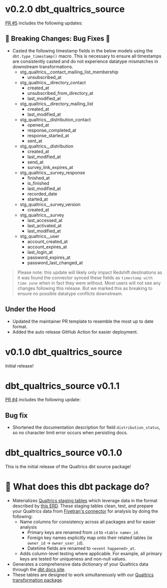 # v0.2.0 dbt_qualtrics_source

[PR #5](https://github.com/fivetran/dbt_qualtrics_source/pull/5) includes the following updates: 

## 🚨 Breaking Changes: Bug Fixes 🚨
- Casted the following timestamp fields in the below models using the `dbt.type_timestamp()` macro. This is necessary to ensure all timestamps are consistently casted and do not experience datatype mismatches in downstream transformations.
    - stg_qualtrics__contact_mailing_list_membership
        - unsubscribed_at
    - stg_qualtrics__directory_contact
        - created_at
        - unsubscribed_from_directory_at
        - last_modified_at
    - stg_qualtrics__directory_mailing_list
        - created_at
        - last_modified_at
    - stg_qualtrics__distribution_contact
        - opened_at
        - response_completed_at
        - response_started_at
        - sent_at
    - stg_qualtrics__distribution
        - created_at
        - last_modified_at
        - send_at
        - survey_link_expires_at
    - stg_qualtrics__survey_response
        - finished_at
        - is_finished
        - last_modified_at
        - recorded_date
        - started_at
    - stg_qualtrics__survey_version
        - created_at
    - stg_qualtrics__survey
        - last_accessed_at
        - last_activated_at
        - last_modified_at
    - stg_qualtrics__user
        - account_created_at
        - account_expires_at
        - last_login_at
        - password_expires_at
        - password_last_changed_at

> Please note: this update will likely only impact Redshift destinations as it was found the connector synced these fields as `timestamp with time zone` when in fact they were without. Most users will not see any changes following this release. But we marked this as breaking to ensure no possible datatype conflicts downstream.

## Under the Hood
- Updated the maintainer PR template to resemble the most up to date format.
- Added the auto release GitHub Action for easier deployment.

# v0.1.0 dbt_qualtrics_source
Initial release!
# dbt_qualtrics_source v0.1.1
[PR #4](https://github.com/fivetran/dbt_qualtrics_source/pull/4) includes the following update:
## Bug fix
- Shortened the documentation description for field `distribution_status`, so no character limit error occurs when persisting docs.

# dbt_qualtrics_source v0.1.0
This is the initial release of the Qualtrics dbt source package!

# 📣 What does this dbt package do?
<!--section="qualtrics_source_model"-->
- Materializes [Qualtrics staging tables](https://fivetran.github.io/dbt_qualtrics_source/#!/overview/github_source/models/?g_v=1) which leverage data in the format described by [this ERD](https://fivetran.com/docs/applications/qualtrics/#schemainformation). These staging tables clean, test, and prepare your Qualtrics data from [Fivetran's connector](https://fivetran.com/docs/applications/qualtrics) for analysis by doing the following:
  - Name columns for consistency across all packages and for easier analysis
    - Primary keys are renamed from `id` to `<table name>_id`. 
    - Foreign key names explicitly map onto their related tables (ie `owner_id` -> `owner_user_id`).
    - Datetime fields are renamed to `<event happened>_at`.
  - Adds column-level testing where applicable. For example, all primary keys are tested for uniqueness and non-null values.
- Generates a comprehensive data dictionary of your Qualtrics data through the [dbt docs site](https://fivetran.github.io/dbt_qualtrics_source/).
- These tables are designed to work simultaneously with our [Qualtrics transformation package](https://github.com/fivetran/dbt_qualtrics).
